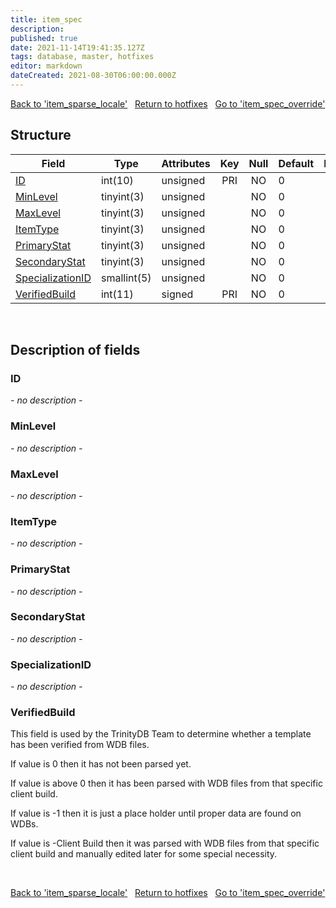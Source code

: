 ```yaml
---
title: item_spec
description: 
published: true
date: 2021-11-14T19:41:35.127Z
tags: database, master, hotfixes
editor: markdown
dateCreated: 2021-08-30T06:00:00.000Z
---
```


<a href="https://dev.trinitycore.info/en/database/master/hotfixes/item_sparse_locale" class="mt-5 v-btn v-btn--depressed v-btn--flat v-btn--outlined theme--light v-size--default darkblue--text text--lighten-3"><span class="v-btn__content"><i aria-hidden="true" class="v-icon notranslate v-icon--left mdi mdi-arrow-left theme--light"></i><span>Back to 'item_sparse_locale'</span></span></a>&nbsp;&nbsp;&nbsp;<a href="https://dev.trinitycore.info/en/database/master/hotfixes/home" class="mt-5 v-btn v-btn--depressed v-btn--flat v-btn--outlined theme--light v-size--default darkblue--text text--lighten-3"><span class="v-btn__content"><i aria-hidden="true" class="v-icon notranslate v-icon--left mdi mdi-home-outline theme--light"></i><span>Return to hotfixes</span></span></a>&nbsp;&nbsp;&nbsp;<a href="https://dev.trinitycore.info/en/database/master/hotfixes/item_spec_override" class="mt-5 v-btn v-btn--depressed v-btn--flat v-btn--outlined theme--light v-size--default darkblue--text text--lighten-3"><span class="v-btn__content"><span>Go to 'item_spec_override'</span><i aria-hidden="true" class="v-icon notranslate v-icon--right mdi mdi-arrow-right theme--light"></i></span></a>

## Structure

| Field | Type | Attributes | Key | Null | Default | Extra | Comment |
| --- | --- | --- | :---: | :---: | --- | --- | --- |
| [ID](#id) | int(10) | unsigned | PRI | NO | 0 |  |  |
| [MinLevel](#minlevel) | tinyint(3) | unsigned |  | NO | 0 |  |  |
| [MaxLevel](#maxlevel) | tinyint(3) | unsigned |  | NO | 0 |  |  |
| [ItemType](#itemtype) | tinyint(3) | unsigned |  | NO | 0 |  |  |
| [PrimaryStat](#primarystat) | tinyint(3) | unsigned |  | NO | 0 |  |  |
| [SecondaryStat](#secondarystat) | tinyint(3) | unsigned |  | NO | 0 |  |  |
| [SpecializationID](#specializationid) | smallint(5) | unsigned |  | NO | 0 |  |  |
| [VerifiedBuild](#verifiedbuild) | int(11) | signed | PRI | NO | 0 |  |  |
&nbsp;
## Description of fields

### ID
*- no description -*
&nbsp;

### MinLevel
*- no description -*
&nbsp;

### MaxLevel
*- no description -*
&nbsp;

### ItemType
*- no description -*
&nbsp;

### PrimaryStat
*- no description -*
&nbsp;

### SecondaryStat
*- no description -*
&nbsp;

### SpecializationID
*- no description -*
&nbsp;

### VerifiedBuild
This field is used by the TrinityDB Team to determine whether a template has been verified from WDB files.

If value is 0 then it has not been parsed yet.

If value is above 0 then it has been parsed with WDB files from that specific client build.

If value is -1 then it is just a place holder until proper data are found on WDBs.

If value is -Client Build then it was parsed with WDB files from that specific client build and manually edited later for some special necessity.

&nbsp;

<a href="https://dev.trinitycore.info/en/database/master/hotfixes/item_sparse_locale" class="mt-5 v-btn v-btn--depressed v-btn--flat v-btn--outlined theme--light v-size--default darkblue--text text--lighten-3"><span class="v-btn__content"><i aria-hidden="true" class="v-icon notranslate v-icon--left mdi mdi-arrow-left theme--light"></i><span>Back to 'item_sparse_locale'</span></span></a>&nbsp;&nbsp;&nbsp;<a href="https://dev.trinitycore.info/en/database/master/hotfixes/home" class="mt-5 v-btn v-btn--depressed v-btn--flat v-btn--outlined theme--light v-size--default darkblue--text text--lighten-3"><span class="v-btn__content"><i aria-hidden="true" class="v-icon notranslate v-icon--left mdi mdi-home-outline theme--light"></i><span>Return to hotfixes</span></span></a>&nbsp;&nbsp;&nbsp;<a href="https://dev.trinitycore.info/en/database/master/hotfixes/item_spec_override" class="mt-5 v-btn v-btn--depressed v-btn--flat v-btn--outlined theme--light v-size--default darkblue--text text--lighten-3"><span class="v-btn__content"><span>Go to 'item_spec_override'</span><i aria-hidden="true" class="v-icon notranslate v-icon--right mdi mdi-arrow-right theme--light"></i></span></a>

